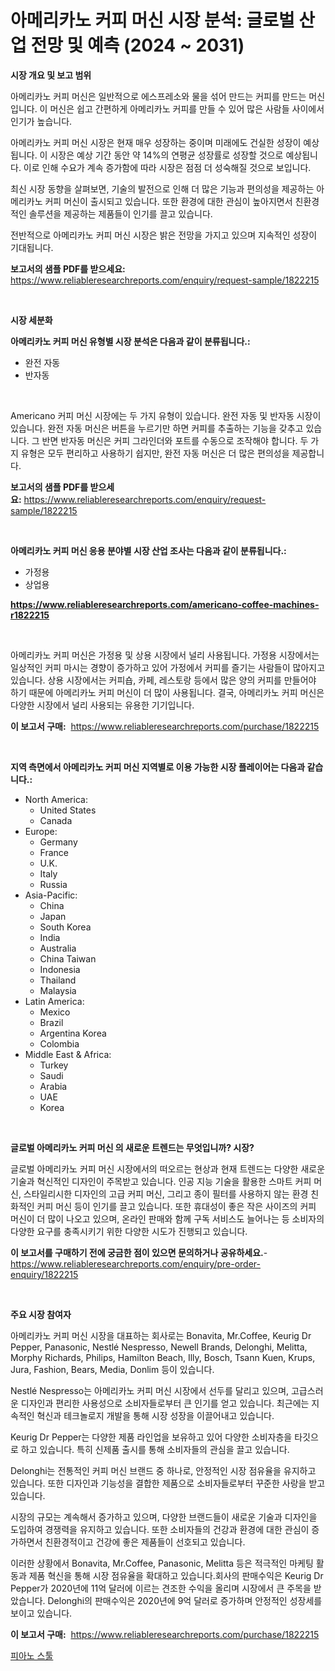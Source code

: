 <p><h1>아메리카노 커피 머신 시장 분석: 글로벌 산업 전망 및 예측 (2024 ~ 2031)</h1></p><p><strong>시장 개요 및 보고 범위</strong></p>
<p><p>아메리카노 커피 머신은 일반적으로 에스프레소와 물을 섞어 만드는 커피를 만드는 머신입니다. 이 머신은 쉽고 간편하게 아메리카노 커피를 만들 수 있어 많은 사람들 사이에서 인기가 높습니다.</p><p>아메리카노 커피 머신 시장은 현재 매우 성장하는 중이며 미래에도 건실한 성장이 예상됩니다. 이 시장은 예상 기간 동안 약 14%의 연평균 성장률로 성장할 것으로 예상됩니다. 이로 인해 수요가 계속 증가함에 따라 시장은 점점 더 성숙해질 것으로 보입니다.</p><p>최신 시장 동향을 살펴보면, 기술의 발전으로 인해 더 많은 기능과 편의성을 제공하는 아메리카노 커피 머신이 출시되고 있습니다. 또한 환경에 대한 관심이 높아지면서 친환경적인 솔루션을 제공하는 제품들이 인기를 끌고 있습니다.</p><p>전반적으로 아메리카노 커피 머신 시장은 밝은 전망을 가지고 있으며 지속적인 성장이 기대됩니다.</p></p>
<p><strong>보고서의 샘플 PDF를 받으세요:</strong> <a href="https://www.reliableresearchreports.com/enquiry/request-sample/1822215">https://www.reliableresearchreports.com/enquiry/request-sample/1822215</a></p>
<p>&nbsp;</p>
<p><strong>시장 세분화</strong></p>
<p><strong>아메리카노 커피 머신 유형별 시장 분석은 다음과 같이 분류됩니다.:</strong></p>
<p><ul><li>완전 자동</li><li>반자동</li></ul></p>
<p>&nbsp;</p>
<p><p>Americano 커피 머신 시장에는 두 가지 유형이 있습니다. 완전 자동 및 반자동 시장이 있습니다. 완전 자동 머신은 버튼을 누르기만 하면 커피를 추출하는 기능을 갖추고 있습니다. 그 반면 반자동 머신은 커피 그라인더와 포트를 수동으로 조작해야 합니다. 두 가지 유형은 모두 편리하고 사용하기 쉽지만, 완전 자동 머신은 더 많은 편의성을 제공합니다.</p></p>
<p><strong>보고서의 샘플 PDF를 받으세요:</strong>&nbsp;<a href="https://www.reliableresearchreports.com/enquiry/request-sample/1822215">https://www.reliableresearchreports.com/enquiry/request-sample/1822215</a></p>
<p>&nbsp;</p>
<p><strong> 아메리카노 커피 머신 응용 분야별 시장 산업 조사는 다음과 같이 분류됩니다.:</strong></p>
<p><ul><li>가정용</li><li>상업용</li></ul></p>
<p><strong><a href="https://www.reliableresearchreports.com/americano-coffee-machines-r1822215">https://www.reliableresearchreports.com/americano-coffee-machines-r1822215</a></strong></p>
<p>&nbsp;</p>
<p><p>아메리카노 커피 머신은 가정용 및 상용 시장에서 널리 사용됩니다. 가정용 시장에서는 일상적인 커피 마시는 경향이 증가하고 있어 가정에서 커피를 즐기는 사람들이 많아지고 있습니다. 상용 시장에서는 커피숍, 카페, 레스토랑 등에서 많은 양의 커피를 만들어야 하기 때문에 아메리카노 커피 머신이 더 많이 사용됩니다. 결국, 아메리카노 커피 머신은 다양한 시장에서 널리 사용되는 유용한 기기입니다.</p></p>
<p><strong>이 보고서 구매:</strong>&nbsp; <a href="https://www.reliableresearchreports.com/purchase/1822215">https://www.reliableresearchreports.com/purchase/1822215</a></p>
<p>&nbsp;</p>
<p><strong>지역 측면에서 아메리카노 커피 머신 지역별로 이용 가능한 시장 플레이어는 다음과 같습니다.:</strong></p>
<p><ul>
    <li>
        North America:
        <ul>
            <li>United States</li>
            <li>Canada</li>
        </ul>
    </li>
    <li>
        Europe:
        <ul>
            <li>Germany</li>
            <li>France</li>
            <li>U.K.</li>
            <li>Italy</li>
            <li>Russia</li>
        </ul>
    </li>
    <li>
        Asia-Pacific:
        <ul>
            <li>China</li>
            <li>Japan</li>
            <li>South Korea</li>
            <li>India</li>
            <li>Australia</li>
            <li>China Taiwan</li>
            <li>Indonesia</li>
            <li>Thailand</li>
            <li>Malaysia</li>
        </ul>
    </li>
    <li>
        Latin America:
        <ul>
            <li>Mexico</li>
            <li>Brazil</li>
            <li>Argentina Korea</li>
            <li>Colombia</li>
        </ul>
    </li>
    <li>
        Middle East & Africa:
        <ul>
            <li>Turkey</li>
            <li>Saudi</li>
            <li>Arabia</li>
            <li>UAE</li>
            <li>Korea</li>
        </ul>
    </li>
    </ul></p>
<p>&nbsp;</p>
<p><strong>글로벌 아메리카노 커피 머신 의 새로운 트렌드는 무엇입니까? 시장?</strong></p>
<p><p>글로벌 아메리카노 커피 머신 시장에서의 떠오르는 현상과 현재 트렌드는 다양한 새로운 기술과 혁신적인 디자인이 주목받고 있습니다. 인공 지능 기술을 활용한 스마트 커피 머신, 스타일리시한 디자인의 고급 커피 머신, 그리고 종이 필터를 사용하지 않는 환경 친화적인 커피 머신 등이 인기를 끌고 있습니다. 또한 휴대성이 좋은 작은 사이즈의 커피 머신이 더 많이 나오고 있으며, 온라인 판매와 함께 구독 서비스도 늘어나는 등 소비자의 다양한 요구를 충족시키기 위한 다양한 시도가 진행되고 있습니다.</p></p>
<p><strong>이 보고서를 구매하기 전에 궁금한 점이 있으면 문의하거나 공유하세요.</strong>- <a href="https://www.reliableresearchreports.com/enquiry/pre-order-enquiry/1822215">https://www.reliableresearchreports.com/enquiry/pre-order-enquiry/1822215</a></p>
<p>&nbsp;</p>
<p><strong>주요 시장 참여자</strong></p>
<p><p>아메리카노 커피 머신 시장을 대표하는 회사로는 Bonavita, Mr.Coffee, Keurig Dr Pepper, Panasonic, Nestlé Nespresso, Newell Brands, Delonghi, Melitta, Morphy Richards, Philips, Hamilton Beach, Illy, Bosch, Tsann Kuen, Krups, Jura, Fashion, Bears, Media, Donlim 등이 있습니다.</p><p>Nestlé Nespresso는 아메리카노 커피 머신 시장에서 선두를 달리고 있으며, 고급스러운 디자인과 편리한 사용성으로 소비자들로부터 큰 인기를 얻고 있습니다. 최근에는 지속적인 혁신과 테크놀로지 개발을 통해 시장 성장을 이끌어내고 있습니다.</p><p>Keurig Dr Pepper는 다양한 제품 라인업을 보유하고 있어 다양한 소비자층을 타깃으로 하고 있습니다. 특히 신제품 출시를 통해 소비자들의 관심을 끌고 있습니다.</p><p>Delonghi는 전통적인 커피 머신 브랜드 중 하나로, 안정적인 시장 점유율을 유지하고 있습니다. 또한 디자인과 기능성을 결합한 제품으로 소비자들로부터 꾸준한 사랑을 받고 있습니다.</p><p>시장의 규모는 계속해서 증가하고 있으며, 다양한 브랜드들이 새로운 기술과 디자인을 도입하여 경쟁력을 유지하고 있습니다. 또한 소비자들의 건강과 환경에 대한 관심이 증가하면서 친환경적이고 건강에 좋은 제품들이 선호되고 있습니다.</p><p>이러한 상황에서 Bonavita, Mr.Coffee, Panasonic, Melitta 등은 적극적인 마케팅 활동과 제품 혁신을 통해 시장 점유율을 확대하고 있습니다.회사의 판매수익은 Keurig Dr Pepper가 2020년에 11억 달러에 이르는 견조한 수익을 올리며 시장에서 큰 주목을 받았습니다. Delonghi의 판매수익은 2020년에 9억 달러로 증가하며 안정적인 성장세를 보이고 있습니다.</p></p>
<p><strong>이 보고서 구매:</strong>&nbsp;&nbsp;<a href="https://www.reliableresearchreports.com/purchase/1822215">https://www.reliableresearchreports.com/purchase/1822215</a></p>
<p><p><a href="https://github.com/oajzkywllm460/Market-Research-Report-List-1/blob/main/243229230254.md">피아노 스툴</a></p></p>